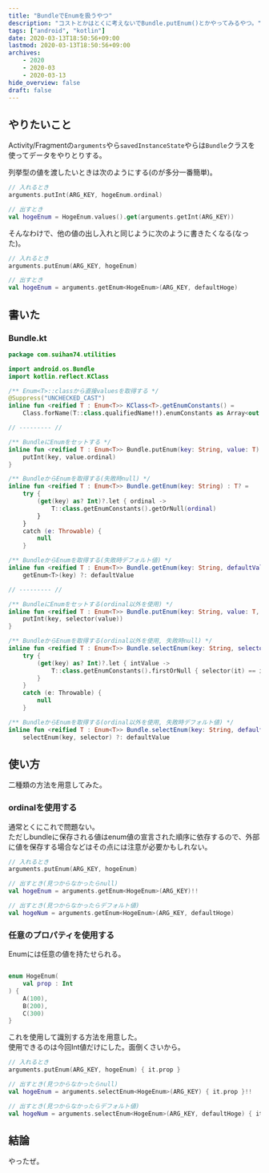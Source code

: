```yaml
---
title: "BundleでEnumを扱うやつ"
description: "コストとかはとくに考えないでBundle.putEnum()とかやってみるやつ。"
tags: ["android", "kotlin"]
date: 2020-03-13T18:50:56+09:00
lastmod: 2020-03-13T18:50:56+09:00
archives:
    - 2020
    - 2020-03
    - 2020-03-13
hide_overview: false
draft: false
---
```


## やりたいこと

Activity/Fragmentの`arguments`やら`savedInstanceState`やらは`Bundle`クラスを使ってデータをやりとりする。

列挙型の値を渡したいときは次のようにする(のが多分一番簡単)。

```kt
// 入れるとき
arguments.putInt(ARG_KEY, hogeEnum.ordinal)

// 出すとき
val hogeEnum = HogeEnum.values().get(arguments.getInt(ARG_KEY))
```

そんなわけで、他の値の出し入れと同じように次のように書きたくなる(なった)。

```kt
// 入れるとき
arguments.putEnum(ARG_KEY, hogeEnum)

// 出すとき
val hogeEnum = arguments.getEnum<HogeEnum>(ARG_KEY, defaultHoge)
```

## 書いた

### Bundle.kt

```kt
package com.suihan74.utilities

import android.os.Bundle
import kotlin.reflect.KClass

/** Enum<T>::classから直接valuesを取得する */
@Suppress("UNCHECKED_CAST")
inline fun <reified T : Enum<T>> KClass<T>.getEnumConstants() =
    Class.forName(T::class.qualifiedName!!).enumConstants as Array<out T>

// --------- //

/** BundleにEnumをセットする */
inline fun <reified T : Enum<T>> Bundle.putEnum(key: String, value: T) {
    putInt(key, value.ordinal)
}

/** BundleからEnumを取得する(失敗時null) */
inline fun <reified T : Enum<T>> Bundle.getEnum(key: String) : T? =
    try {
        (get(key) as? Int)?.let { ordinal ->
            T::class.getEnumConstants().getOrNull(ordinal)
        }
    }
    catch (e: Throwable) {
        null
    }

/** BundleからEnumを取得する(失敗時デフォルト値) */
inline fun <reified T : Enum<T>> Bundle.getEnum(key: String, defaultValue: T) : T =
    getEnum<T>(key) ?: defaultValue

// --------- //

/** BundleにEnumをセットする(ordinal以外を使用) */
inline fun <reified T : Enum<T>> Bundle.putEnum(key: String, value: T, selector: (T)->Int) {
    putInt(key, selector(value))
}

/** BundleからEnumを取得する(ordinal以外を使用, 失敗時null) */
inline fun <reified T : Enum<T>> Bundle.selectEnum(key: String, selector: (T)->Int) : T? =
    try {
        (get(key) as? Int)?.let { intValue ->
            T::class.getEnumConstants().firstOrNull { selector(it) == intValue }
        }
    }
    catch (e: Throwable) {
        null
    }

/** BundleからEnumを取得する(ordinal以外を使用, 失敗時デフォルト値) */
inline fun <reified T : Enum<T>> Bundle.selectEnum(key: String, defaultValue: T, selector: (T)->Int) : T =
    selectEnum(key, selector) ?: defaultValue
```

## 使い方

二種類の方法を用意してみた。

### ordinalを使用する

通常とくにこれで問題ない。  
ただしbundleに保存される値はenum値の宣言された順序に依存するので、外部に値を保存する場合などはその点には注意が必要かもしれない。

```kt
// 入れるとき
arguments.putEnum(ARG_KEY, hogeEnum)

// 出すとき(見つからなかったらnull)
val hogeEnum = arguments.getEnum<HogeEnum>(ARG_KEY)!!

// 出すとき(見つからなかったらデフォルト値)
val hogeNum = arguments.getEnum<HogeEnum>(ARG_KEY, defaultHoge)
```

### 任意のプロパティを使用する

Enumには任意の値を持たせられる。

```kt

enum HogeEnum(
    val prop : Int
) {
    A(100),
    B(200),
    C(300)
}
```

これを使用して識別する方法を用意した。  
使用できるのは今回Int値だけにした。面倒くさいから。

```kt
// 入れるとき
arguments.putEnum(ARG_KEY, hogeEnum) { it.prop }

// 出すとき(見つからなかったらnull)
val hogeEnum = arguments.selectEnum<HogeEnum>(ARG_KEY) { it.prop }!!

// 出すとき(見つからなかったらデフォルト値)
val hogeNum = arguments.selectEnum<HogeEnum>(ARG_KEY, defaultHoge) { it.prop }
```

## 結論

やったぜ。
